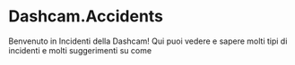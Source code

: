 # Dashcam.Accidents
Benvenuto in Incidenti della Dashcam! Qui puoi vedere e sapere molti tipi di incidenti e molti suggerimenti su come
